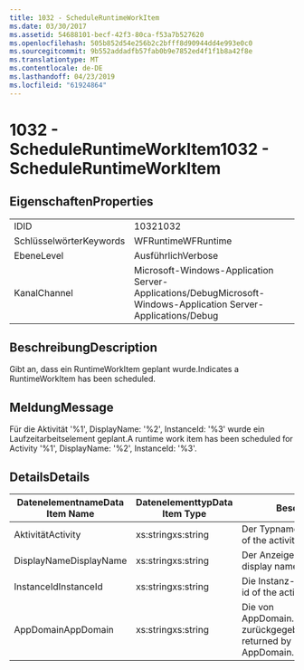 ```yaml
---
title: 1032 - ScheduleRuntimeWorkItem
ms.date: 03/30/2017
ms.assetid: 54688101-becf-42f3-80ca-f53a7b527620
ms.openlocfilehash: 505b852d54e256b2c2bfff8d90944dd4e993e0c0
ms.sourcegitcommit: 9b552addadfb57fab0b9e7852ed4f1f1b8a42f8e
ms.translationtype: MT
ms.contentlocale: de-DE
ms.lasthandoff: 04/23/2019
ms.locfileid: "61924864"
---
```

# <a name="1032---scheduleruntimeworkitem"></a><span data-ttu-id="9809a-102">1032 - ScheduleRuntimeWorkItem</span><span class="sxs-lookup"><span data-stu-id="9809a-102">1032 - ScheduleRuntimeWorkItem</span></span>
## <a name="properties"></a><span data-ttu-id="9809a-103">Eigenschaften</span><span class="sxs-lookup"><span data-stu-id="9809a-103">Properties</span></span>  
  
|||  
|-|-|  
|<span data-ttu-id="9809a-104">ID</span><span class="sxs-lookup"><span data-stu-id="9809a-104">ID</span></span>|<span data-ttu-id="9809a-105">1032</span><span class="sxs-lookup"><span data-stu-id="9809a-105">1032</span></span>|  
|<span data-ttu-id="9809a-106">Schlüsselwörter</span><span class="sxs-lookup"><span data-stu-id="9809a-106">Keywords</span></span>|<span data-ttu-id="9809a-107">WFRuntime</span><span class="sxs-lookup"><span data-stu-id="9809a-107">WFRuntime</span></span>|  
|<span data-ttu-id="9809a-108">Ebene</span><span class="sxs-lookup"><span data-stu-id="9809a-108">Level</span></span>|<span data-ttu-id="9809a-109">Ausführlich</span><span class="sxs-lookup"><span data-stu-id="9809a-109">Verbose</span></span>|  
|<span data-ttu-id="9809a-110">Kanal</span><span class="sxs-lookup"><span data-stu-id="9809a-110">Channel</span></span>|<span data-ttu-id="9809a-111">Microsoft-Windows-Application Server-Applications/Debug</span><span class="sxs-lookup"><span data-stu-id="9809a-111">Microsoft-Windows-Application Server-Applications/Debug</span></span>|  
  
## <a name="description"></a><span data-ttu-id="9809a-112">Beschreibung</span><span class="sxs-lookup"><span data-stu-id="9809a-112">Description</span></span>  
 <span data-ttu-id="9809a-113">Gibt an, dass ein RuntimeWorkItem geplant wurde.</span><span class="sxs-lookup"><span data-stu-id="9809a-113">Indicates a RuntimeWorkItem has been scheduled.</span></span>  
  
## <a name="message"></a><span data-ttu-id="9809a-114">Meldung</span><span class="sxs-lookup"><span data-stu-id="9809a-114">Message</span></span>  
 <span data-ttu-id="9809a-115">Für die Aktivität '%1', DisplayName: '%2', InstanceId: '%3' wurde ein Laufzeitarbeitselement geplant.</span><span class="sxs-lookup"><span data-stu-id="9809a-115">A runtime work item has been scheduled for Activity '%1', DisplayName: '%2', InstanceId: '%3'.</span></span>  
  
## <a name="details"></a><span data-ttu-id="9809a-116">Details</span><span class="sxs-lookup"><span data-stu-id="9809a-116">Details</span></span>  
  
|<span data-ttu-id="9809a-117">Datenelementname</span><span class="sxs-lookup"><span data-stu-id="9809a-117">Data Item Name</span></span>|<span data-ttu-id="9809a-118">Datenelementtyp</span><span class="sxs-lookup"><span data-stu-id="9809a-118">Data Item Type</span></span>|<span data-ttu-id="9809a-119">Beschreibung</span><span class="sxs-lookup"><span data-stu-id="9809a-119">Description</span></span>|  
|--------------------|--------------------|-----------------|  
|<span data-ttu-id="9809a-120">Aktivität</span><span class="sxs-lookup"><span data-stu-id="9809a-120">Activity</span></span>|<span data-ttu-id="9809a-121">xs:string</span><span class="sxs-lookup"><span data-stu-id="9809a-121">xs:string</span></span>|<span data-ttu-id="9809a-122">Der Typname der Aktivität.</span><span class="sxs-lookup"><span data-stu-id="9809a-122">The type name of the activity.</span></span>|  
|<span data-ttu-id="9809a-123">DisplayName</span><span class="sxs-lookup"><span data-stu-id="9809a-123">DisplayName</span></span>|<span data-ttu-id="9809a-124">xs:string</span><span class="sxs-lookup"><span data-stu-id="9809a-124">xs:string</span></span>|<span data-ttu-id="9809a-125">Der Anzeigename der Aktivität.</span><span class="sxs-lookup"><span data-stu-id="9809a-125">The display name of the activity.</span></span>|  
|<span data-ttu-id="9809a-126">InstanceId</span><span class="sxs-lookup"><span data-stu-id="9809a-126">InstanceId</span></span>|<span data-ttu-id="9809a-127">xs:string</span><span class="sxs-lookup"><span data-stu-id="9809a-127">xs:string</span></span>|<span data-ttu-id="9809a-128">Die Instanz-ID der Aktivität.</span><span class="sxs-lookup"><span data-stu-id="9809a-128">The instance id of the activity.</span></span>|  
|<span data-ttu-id="9809a-129">AppDomain</span><span class="sxs-lookup"><span data-stu-id="9809a-129">AppDomain</span></span>|<span data-ttu-id="9809a-130">xs:string</span><span class="sxs-lookup"><span data-stu-id="9809a-130">xs:string</span></span>|<span data-ttu-id="9809a-131">Die von AppDomain.CurrentDomain.FriendlyName zurückgegebene Zeichenfolge.</span><span class="sxs-lookup"><span data-stu-id="9809a-131">The string returned by AppDomain.CurrentDomain.FriendlyName.</span></span>|
